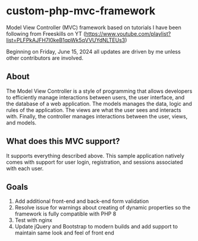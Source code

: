 # custom-php-mvc-framework
Model View Controller (MVC) framework based on tutorials I have been following from Freeskills on YT (https://www.youtube.com/playlist?list=PLFPkAJFH7I0keB1qpWk5qVVUYdNLTEUs3)

Beginning on Friday, June 15, 2024 all updates are driven by me unless other contributors are involved.

## About
The Model View Controller is a style of programming that allows developers to efficiently manage interactions between users, the user interface, and the database of a web application.  The models manages the data, logic and rules of the application.  The views are what the user sees and interacts with.  Finally, the controller manages interactions between the user, views, and models.

## What does this MVC support?
It supports everything described above.  This sample application natively comes with support for user login, registration, and sessions associated with each user.

## Goals
1. Add additional front-end and back-end form validation
2. Resolve issue for warnings about creating of dynamic properties so the framework is fully compatible with PHP 8
3. Test with nginx
4. Update jQuery and Bootstrap to modern builds and add support to maintain same look and feel of front end
